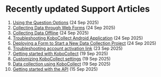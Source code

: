 # Recently updated Support Articles

<!--This page is auto generated using the `scripts/last-updated.py` script, do not update manually-->
1. [Using the Question Options](question_options.md) (24 Sep 2025)
1. [Collecting Data through Web Forms](data_through_webforms.md) (24 Sep 2025)
1. [Collecting Data Offline](data-offline.md) (24 Sep 2025)
1. [Troubleshooting KoboCollect Android Application](troubleshooting_kobocollect.md) (24 Sep 2025)
1. [Deploying a Form to Start a New Data Collection Project](deploy_form_new_project.md) (24 Sep 2025)
1. [Troubleshooting account activation link](activation_link.md) (23 Sep 2025)
1. [Getting started with KoboCollect](kobocollect_on_android_latest.md) (19 Sep 2025)
1. [Customizing KoboCollect settings](kobocollect_settings.md) (19 Sep 2025)
1. [Data collection using KoboCollect](data_collection_kobocollect.md) (19 Sep 2025)
1. [Getting started with the API](api.md) (15 Sep 2025)
